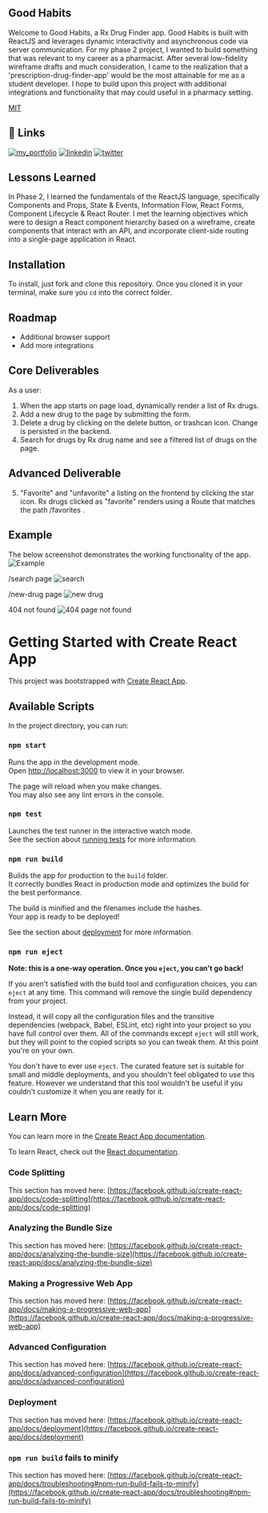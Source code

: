## Good Habits

Welcome to Good Habits, a Rx Drug Finder app. Good Habits is built with ReactJS and leverages dynamic interactivity and asynchronous code via server communication. For my phase 2 project, I wanted to build something that was relevant to my career as a pharmacist. After several low-fidelity wireframe drafts and much consideration, I came to the realization that a 'prescription-drug-finder-app' would be the most attainable for me as a student developer. I hope to build upon this project with additional integrations and functionality that may could useful in a pharmacy setting.

[MIT](https://choosealicense.com/licenses/mit/)

## 🔗 Links

[![my_portfolio](https://img.shields.io/badge/my_portfolio-000?style=for-the-badge&logo=ko-fi&logoColor=white)](https://github.com/minchulan)
[![linkedin](https://img.shields.io/badge/linkedin-0A66C2?style=for-the-badge&logo=linkedin&logoColor=white)](https://www.linkedin.com/in/minchulan/)
[![twitter](https://img.shields.io/badge/twitter-1DA1F2?style=for-the-badge&logo=twitter&logoColor=white)](https://twitter.com/itsminchul)

## Lessons Learned

In Phase 2, I learned the fundamentals of the ReactJS language, specifically Components and Props, State & Events, Information Flow, React Forms, Component Lifecycle & React Router. I met the learning objectives which were to design a React component hierarchy based on a wireframe, create components that interact with an API, and incorporate client-side routing into a single-page application in React.


## Installation

To install, just fork and clone this repository. Once you cloned it in your terminal, make sure you `cd` into the correct folder.

## Roadmap

- Additional browser support
- Add more integrations


## Core Deliverables

As a user:

1. When the app starts on page load, dynamically render a list of Rx drugs.
2. Add a new drug to the page by submitting the form.
3. Delete a drug by clicking on the delete button, or trashcan icon. Change is persisted in the backend.
4. Search for drugs by Rx drug name and see a filtered list of drugs on the page.

## Advanced Deliverable 
5.  "Favorite" and "unfavorite" a listing on the frontend by clicking the star icon. Rx drugs clicked as "favorite" renders using a Route that matches the path /favorites .


## Example

The below screenshot demonstrates the working functionality of the app.
![Example](https://user-images.githubusercontent.com/108310591/208517130-e1370830-c764-4a11-abae-0bef694830a8.png)

/search page 
![search](https://user-images.githubusercontent.com/108310591/208520248-98d6048f-8545-4c55-b068-093f0f414042.png)

/new-drug page 
![new drug](https://user-images.githubusercontent.com/108310591/208520267-5ea78cad-0c92-495f-a7f8-401894c5476e.png)

404 not found
![404 page not found](https://user-images.githubusercontent.com/108310591/208520290-2e67dc20-7d66-48ab-a628-e2d6da2efa84.png)


# Getting Started with Create React App

This project was bootstrapped with [Create React App](https://github.com/facebook/create-react-app).

## Available Scripts

In the project directory, you can run:

### `npm start`

Runs the app in the development mode.\
Open [http://localhost:3000](http://localhost:3000) to view it in your browser.

The page will reload when you make changes.\
You may also see any lint errors in the console.

### `npm test`

Launches the test runner in the interactive watch mode.\
See the section about [running tests](https://facebook.github.io/create-react-app/docs/running-tests) for more information.

### `npm run build`

Builds the app for production to the `build` folder.\
It correctly bundles React in production mode and optimizes the build for the best performance.

The build is minified and the filenames include the hashes.\
Your app is ready to be deployed!

See the section about [deployment](https://facebook.github.io/create-react-app/docs/deployment) for more information.

### `npm run eject`

**Note: this is a one-way operation. Once you `eject`, you can't go back!**

If you aren't satisfied with the build tool and configuration choices, you can `eject` at any time. This command will remove the single build dependency from your project.

Instead, it will copy all the configuration files and the transitive dependencies (webpack, Babel, ESLint, etc) right into your project so you have full control over them. All of the commands except `eject` will still work, but they will point to the copied scripts so you can tweak them. At this point you're on your own.

You don't have to ever use `eject`. The curated feature set is suitable for small and middle deployments, and you shouldn't feel obligated to use this feature. However we understand that this tool wouldn't be useful if you couldn't customize it when you are ready for it.

## Learn More

You can learn more in the [Create React App documentation](https://facebook.github.io/create-react-app/docs/getting-started).

To learn React, check out the [React documentation](https://reactjs.org/).

### Code Splitting

This section has moved here: [https://facebook.github.io/create-react-app/docs/code-splitting](https://facebook.github.io/create-react-app/docs/code-splitting)

### Analyzing the Bundle Size

This section has moved here: [https://facebook.github.io/create-react-app/docs/analyzing-the-bundle-size](https://facebook.github.io/create-react-app/docs/analyzing-the-bundle-size)

### Making a Progressive Web App

This section has moved here: [https://facebook.github.io/create-react-app/docs/making-a-progressive-web-app](https://facebook.github.io/create-react-app/docs/making-a-progressive-web-app)

### Advanced Configuration

This section has moved here: [https://facebook.github.io/create-react-app/docs/advanced-configuration](https://facebook.github.io/create-react-app/docs/advanced-configuration)

### Deployment

This section has moved here: [https://facebook.github.io/create-react-app/docs/deployment](https://facebook.github.io/create-react-app/docs/deployment)

### `npm run build` fails to minify

This section has moved here: [https://facebook.github.io/create-react-app/docs/troubleshooting#npm-run-build-fails-to-minify](https://facebook.github.io/create-react-app/docs/troubleshooting#npm-run-build-fails-to-minify)
